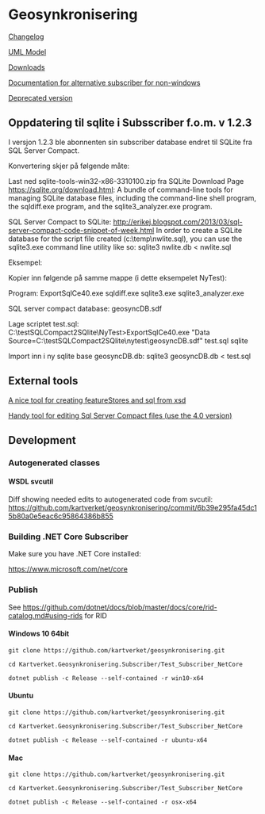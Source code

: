 # Geosynkronisering

[Changelog](./CHANGELOG.md)

[UML Model](https://rawgit.com/kartverket/geosynkronisering/master/uml/HTML/index.htm)

[Downloads](https://github.com/kartverket/geosynkronisering/releases)

[Documentation for alternative subscriber for non-windows](https://github.com/kartverket/geosynkronisering/tree/fixDotnetstandard/Kartverket.Geosynkronisering.Subscriber/Test_Subscriber_NetCore)

[Deprecated version](https://github.com/kartverket/CORESubscriber)

## Oppdatering til sqlite i Subsscriber f.o.m. v 1.2.3

I versjon 1.2.3 ble abonnenten sin subscriber database endret til SQLite fra SQL Server Compact.

Konvertering skjer på følgende måte:

Last ned sqlite-tools-win32-x86-3310100.zip fra SQLite Download Page https://sqlite.org/download.html: A bundle of command-line tools for managing SQLite database files, including the command-line shell program, the sqldiff.exe program, and the sqlite3_analyzer.exe program.

SQL Server Compact to SQLite: http://erikej.blogspot.com/2013/03/sql-server-compact-code-snippet-of-week.html In order to create a SQLite database for the script file created (c:\temp\nwlite.sql), you can use the sqlite3.exe command line utility like so: sqlite3 nwlite.db < nwlite.sql

Eksempel:

Kopier inn følgende på samme mappe (i dette eksempelet NyTest):

Program: ExportSqlCe40.exe sqldiff.exe sqlite3.exe sqlite3_analyzer.exe

SQL server compact database: geosyncDB.sdf

Lage scriptet test.sql: C:\testSQLCompact2SQlite\NyTest>ExportSqlCe40.exe "Data Source=C:\testSQLCompact2SQlite\nytest\geosyncDB.sdf" test.sql sqlite

Import inn i ny sqlite base geosyncDB.db: sqlite3 geosyncDB.db < test.sql

## External tools

[A nice tool for creating featureStores and sql from xsd](https://github.com/JuergenWeichand/deegree-cli-utility)

[Handy tool for editing Sql Server Compact files (use the 4.0 version)](https://github.com/ErikEJ/SqlCeToolbox/releases)

## Development

### Autogenerated classes

#### WSDL svcutil

Diff showing needed edits to autogenerated code from svcutil: https://github.com/kartverket/geosynkronisering/commit/6b39e295fa45dc15b80a0e5eac6c95864386b855

### Building .NET Core Subscriber

Make sure you have .NET Core installed:

https://www.microsoft.com/net/core

### Publish

See https://github.com/dotnet/docs/blob/master/docs/core/rid-catalog.md#using-rids for RID

#### Windows 10 64bit

```
git clone https://github.com/kartverket/geosynkronisering.git

cd Kartverket.Geosynkronisering.Subscriber/Test_Subscriber_NetCore

dotnet publish -c Release --self-contained -r win10-x64
```

#### Ubuntu

```
git clone https://github.com/kartverket/geosynkronisering.git

cd Kartverket.Geosynkronisering.Subscriber/Test_Subscriber_NetCore

dotnet publish -c Release --self-contained -r ubuntu-x64
```

#### Mac

```
git clone https://github.com/kartverket/geosynkronisering.git

cd Kartverket.Geosynkronisering.Subscriber/Test_Subscriber_NetCore

dotnet publish -c Release --self-contained -r osx-x64
```
